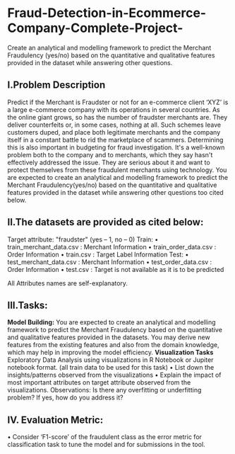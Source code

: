 # Fraud-Detection-in-Ecommerce-Company-Complete-Project-
Create an analytical and modelling framework to predict the Merchant Fraudulency (yes/no) based on the quantitative and qualitative features provided in the dataset while answering other questions.


## I.Problem Description
Predict if the Merchant is Fraudster or not for an e-commerce client
‘XYZ’ is a large e-commerce company with its operations in several countries. As the online giant grows, so has the number of fraudster merchants are. They deliver counterfeits or, in some cases, nothing at all. Such schemes leave customers duped, and place both legitimate merchants and the company itself in a constant battle to rid the marketplace of scammers. Determining this is also important in budgeting for fraud investigation. It's a well-known problem both to the company and to merchants, which they say hasn't effectively addressed the issue. They are serious about it and want to protect themselves from these fraudulent merchants using technology.
You are expected to create an analytical and modelling framework to predict the Merchant Fraudulency(yes/no) based on the quantitative and qualitative features provided in the dataset while answering other questions too cited below.

## II.The datasets are provided as cited below:
Target attribute: "fraudster" (yes – 1, no – 0)
Train:
• train_merchant_data.csv : Merchant Information
• train_order_data.csv : Order Information
• train.csv : Target Label Information
Test:
• test_merchant_data.csv : Merchant Information
• test_order_data.csv : Order Information
• test.csv : Target is not available as it is to be predicted

All Attributes names are self-explanatory.

## III.Tasks:
__Model Building:__
You are expected to create an analytical and modelling framework to predict the Merchant Fraudulency based on the quantitative and qualitative features provided in the datasets. You may derive new features from the existing features and also from the domain knowledge, which may help in improving the model efficiency.
__Visualization Tasks__
Exploratory Data Analysis using visualizations in R Notebook or Jupiter notebook format. (all train data to be used for this task)
• List down the insights/patterns observed from the visualizations
• Explain the impact of most important attributes on target attribute observed from the visualizations. Observations: Is there any overfitting or underfitting problem? If yes, how do you address it? 

## IV. Evaluation Metric: 
• Consider ‘F1-score’ of the fraudulent class as the error metric for classification task to tune the model and for submissions in the tool.
